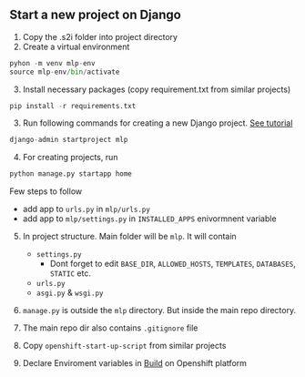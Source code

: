 ## Start a new project on Django 

1. Copy the .s2i folder into project directory 
2. Create a virtual environment 
```python
pyhon -m venv mlp-env
source mlp-env/bin/activate
```
3. Install necessary packages (copy requirement.txt from similar projects)
```python
pip install -r requirements.txt
```
3. Run following commands for creating a new Django project. [See tutorial](https://docs.djangoproject.com/en/3.2/intro/tutorial01/)

```python
django-admin startproject mlp
```

4. For creating projects, run

```python
python manage.py startapp home
```
Few steps to follow 
 * add app to `urls.py` in `mlp/urls.py`
 * add app to `mlp/settings.py` in `INSTALLED_APPS` enivormnent variable

5. In project structure. Main folder will be `mlp`. It will contain 
    * `settings.py`
        * Dont forget to edit `BASE_DIR`, `ALLOWED_HOSTS`, `TEMPLATES`, `DATABASES`, `STATIC` etc. 
    * `urls.py`
    * `asgi.py` & `wsgi.py`

6. `manage.py` is outside the `mlp` directory. But inside the main repo directory. 
7. The main repo dir also contains `.gitignore` file 
8. Copy `openshift-start-up-script` from similar projects
9. Declare Enviroment variables in [Build](https://openshift.cern.ch/console/project/ml4dqm-playground/browse/builds) on Openshift platform 